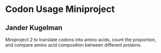 # Codon Usage Miniproject
## Jander Kugelman

Miniproject 2 to translate codons into amino acids, count the proportion, and compare amino acid composition between different proteins.
